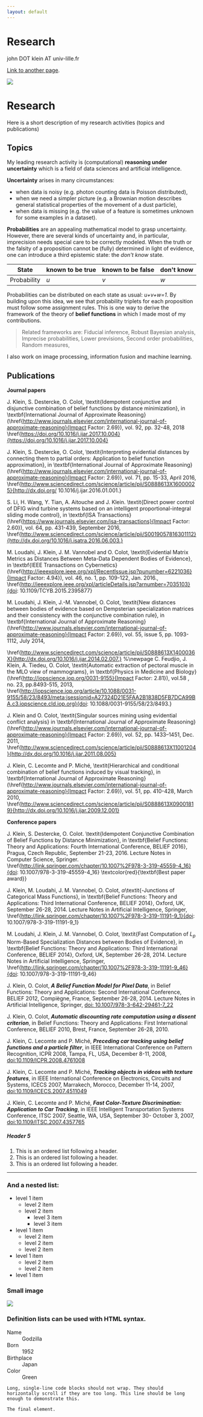 ```yaml
---
layout: default
---
```


# [](#header-1)Research

john DOT klein AT univ-lille.fr

[Link to another page](another-page).

![](./assets/images/me_small.jpeg)

# [](#header-1)Research

Here is a short description of my research activities (topics and publications)

## [](#header-2)Topics

My leading research activity is (computational) **reasoning under uncertainty** which is a field of data sciences and artificial intelligence. 

**Uncertainty** arises in many circumstances:
* when data is noisy (e.g. photon counting data is Poisson distributed),
* when we need a simpler picture (e.g. a Brownian motion describes general statistical properties of the movement of a dust particle),
* when data is missing (e.g. the value of a feature is sometimes unknown for some examples in a dataset).

**Probabilities** are an appealing mathematical model to grasp uncertainty. However, there are several kinds of uncertainty and, in particular, imprecision needs special care to be correctly modeled. When the truth or the falsity of a proposition cannot be (fully) determined in light of evidence, one can introduce a third epistemic state: the _don't know_ state. 

State      | known to be true | known to be false | don't know |
-----------|:-----------------|:------------------|:-----------|
Probability|_u_               | _v_               | _w_        |

Probabilities can be distributed on each state as usual: _u+v+w=1_. By building upon this idea, we see that probability triplets for each proposition must follow some assignment rules. This is one way to derive the framework of the theory of **belief functions** in which I made most of my contributions.

> Related frameworks are:
> Fiducial inference, Robust Bayesian analysis, Imprecise probabilities, Lower previsions, Second order probabilities, Random measures,

I also work on image processing, information fusion and machine learning.

## [](#header-2)Publications

**Journal papers**

 J. Klein, S. Destercke, O. Colot, \textit{Idempotent conjunctive and disjunctive combination of belief functions by distance minimization}, in \textbf{International Journal of Approximate Reasoning} (\href{http://www.journals.elsevier.com/international-journal-of-approximate-reasoning}{Impact Factor: 2.69}), vol. 92, pp. 32-48, 2018 \href{https://doi.org/10.1016/j.ijar.2017.10.004}{https://doi.org/10.1016/j.ijar.2017.10.004}

 J. Klein, S. Destercke, O. Colot, \textit{Interpreting evidential distances by connecting them to partial orders: Application to belief function approximation}, in \textbf{International Journal of Approximate Reasoning} (\href{http://www.journals.elsevier.com/international-journal-of-approximate-reasoning}{Impact Factor: 2.69}), vol. 71, pp. 15-33, April 2016, \href{http://www.sciencedirect.com/science/article/pii/S0888613X16000025}{http://dx.doi.org/ 10.1016/j.ijar.2016.01.001.}
 
 S. Li, H. Wang, Y. Tian, A. Aitouche and J. Klein. \textit{Direct power control of DFIG wind turbine systems based on an intelligent proportional-integral sliding mode control}, in \textbf{ISA Transactions} (\href{https://www.journals.elsevier.com/isa-transactions}{Impact Factor: 2.60}), vol. 64, pp. 431-439, September 2016, 
 \href{http://www.sciencedirect.com/science/article/pii/S0019057816301112}{http://dx.doi.org/10.1016/j.isatra.2016.06.003.}
 
 M. Loudahi, J. Klein, J. M. Vannobel and O. Colot, \textit{Evidential Matrix Metrics as Distances Between Meta-Data Dependent Bodies of Evidence}, in \textbf{IEEE Transactions on Cybernetics} (\href{http://ieeexplore.ieee.org/xpl/RecentIssue.jsp?punumber=6221036}{Impact Factor: 4.94}), vol. 46, no. 1, pp. 109-122, Jan. 2016., \href{http://ieeexplore.ieee.org/xpl/articleDetails.jsp?arnumber=7035103}{doi: 10.1109/TCYB.2015.2395877}

 M. Loudahi, J. Klein, J.-M. Vannobel, O. Colot, \textit{New distances between bodies of evidence based on Dempsterian specialization matrices and their consistency with the conjunctive combination rule}, in \textbf{International Journal of Approximate Reasoning} (\href{http://www.journals.elsevier.com/international-journal-of-approximate-reasoning}{Impact Factor: 2.69}), vol. 55, issue 5, pp. 1093-1112, July 2014, 

 \href{http://www.sciencedirect.com/science/article/pii/S0888613X1400036X}{http://dx.doi.org/10.1016/j.ijar.2014.02.007.}
%\newpage
 C. Feudjio, J. Klein, A. Tiedeu, O. Colot, \textit{Automatic extraction of pectoral muscle in the MLO view of mammograms}, in \textbf{Physics in Medicine and Biology} (\href{http://iopscience.iop.org/0031-9155}{Impact Factor: 2.81}), vol.58 , no. 23, pp.8493-515, 2013, \href{http://iopscience.iop.org/article/10.1088/0031-9155/58/23/8493/meta;jsessionid=A27324D21E5FAA2B1838D5FB7DCA99BA.c3.iopscience.cld.iop.org}{doi: 10.1088/0031-9155/58/23/8493.}
 
 J. Klein and O. Colot, \textit{Singular sources mining using evidential conflict analysis} in \textbf{International Journal of Approximate Reasoning} (\href{http://www.journals.elsevier.com/international-journal-of-approximate-reasoning}{Impact Factor: 2.69}), vol. 52, pp. 1433–1451, Dec. 2011, \href{http://www.sciencedirect.com/science/article/pii/S0888613X11001204}{http://dx.doi.org/10.1016/j.ijar.2011.08.005}
 
 J. Klein, C. Lecomte and P. Miché, \textit{Hierarchical and conditional combination of belief functions induced by visual tracking}, in \textbf{International Journal of Approximate Reasoning} (\href{http://www.journals.elsevier.com/international-journal-of-approximate-reasoning}{Impact Factor: 2.69}), vol. 51, pp. 410-428, March 2010, \href{http://www.sciencedirect.com/science/article/pii/S0888613X09001819}{http://dx.doi.org/10.1016/j.ijar.2009.12.001}



**Conference papers**

 J. Klein, S. Destercke, O. Colot. \textit{Idempotent Conjunctive Combination of Belief Functions by Distance Minimization}, in
\textbf{Belief Functions: Theory and Applications: Fourth International Conference, BELIEF 2016}, Pragua, Czech Republic, September 21-23, 2016. Lecture Notes in Computer Science, Springer.
\href{http://link.springer.com/chapter/10.1007%2F978-3-319-45559-4_16}{doi: 10.1007/978-3-319-45559-4\_16} \textcolor{red}{\textbf{Best paper award}} 

 J. Klein, M. Loudahi, J. M. Vannobel, O. Colot, $\alpha$\textit{-Junctions of Categorical Mass Functions}, in \textbf{Belief Functions: Theory and Applications: Third International Conference, BELIEF 2014}, Oxford, UK, September 26-28, 2014.  Lecture Notes in Artificial Intelligence, Springer, \href{http://link.springer.com/chapter/10.1007%2F978-3-319-11191-9_1}{doi: 10.1007/978-3-319-11191-9\_1}

 M. Loudahi, J. Klein, J. M. Vannobel, O. Colot, \textit{Fast Computation of $L_p$ Norm-Based Specialization Distances between Bodies of Evidence}, in \textbf{Belief Functions: Theory and Applications: Third International Conference, BELIEF 2014}, Oxford, UK, September 26-28, 2014.  Lecture Notes in Artificial Intelligence, Springer, \href{http://link.springer.com/chapter/10.1007%2F978-3-319-11191-9_46}{doi: 10.1007/978-3-319-11191-9\_46}

 J. Klein, O. Colot, ***A Belief Function Model for Pixel Data***, in Belief Functions: Theory and Applications: Second International Conference, BELIEF 2012, Compiègne, France, September 26-28, 2014.  Lecture Notes in Artificial Intelligence, Springer, [doi: 10.1007/978-3-642-29461-7\_22](http://link.springer.com/chapter/10.1007%2F978-3-642-29461-7_22)
 
 J. Klein, O. Colot, ***Automatic discounting rate computation using a dissent criterion***, in Belief Functions: Theory and Applications: First International Conference, BELIEF 2010, Brest, France, September 26-28, 2010. 

 J. Klein, C. Lecomte and P. Miché, ***Preceding car tracking using belief functions and a particle filter***, in IEEE International Conference on Pattern Recognition, ICPR 2008, Tampa, FL, USA, December 8-11, 2008,
 [doi:10.1109/ICPR.2008.4761008](http://ieeexplore.ieee.org/document/4761008/)

 J. Klein, C. Lecomte and P. Miché, ***Tracking objects in videos with texture features***, in IEEE International Conference on Electronics, Circuits and Systems, ICECS 2007, Marrakech, Morocco, December 11-14, 2007, 
 [doi:10.1109/ICECS.2007.4511049](http://ieeexplore.ieee.org/document/4511049/)

 J. Klein, C. Lecomte and P. Miché, ***Fast Color-Texture Discrimination: Application to Car Tracking***, in IEEE Intelligent Transportation Systems Conference, ITSC 2007, Seattle, WA, USA, September 30- October 3, 2007,
 [doi:10.1109/ITSC.2007.4357765](http://ieeexplore.ieee.org/document/4357765/)



##### [](#header-5)Header 5

1.  This is an ordered list following a header.
2.  This is an ordered list following a header.
3.  This is an ordered list following a header.


* * *


### And a nested list:

- level 1 item
  - level 2 item
  - level 2 item
    - level 3 item
    - level 3 item
- level 1 item
  - level 2 item
  - level 2 item
  - level 2 item
- level 1 item
  - level 2 item
  - level 2 item
- level 1 item

### Small image

![](https://assets-cdn.github.com/images/icons/emoji/octocat.png)





### Definition lists can be used with HTML syntax.

<dl>
<dt>Name</dt>
<dd>Godzilla</dd>
<dt>Born</dt>
<dd>1952</dd>
<dt>Birthplace</dt>
<dd>Japan</dd>
<dt>Color</dt>
<dd>Green</dd>
</dl>

```
Long, single-line code blocks should not wrap. They should horizontally scroll if they are too long. This line should be long enough to demonstrate this.
```

```
The final element.
```
